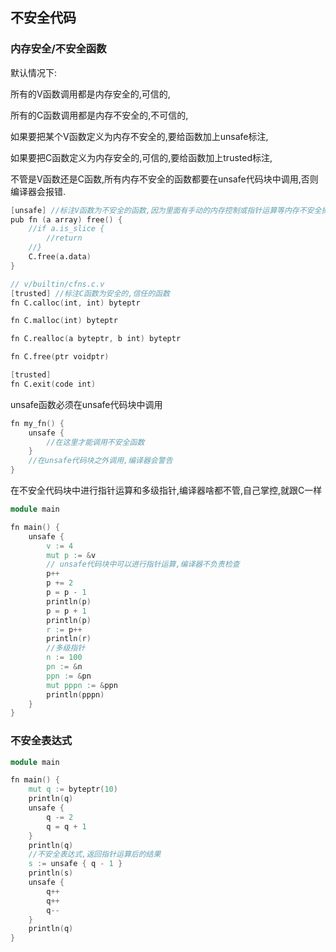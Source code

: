 ## 不安全代码

### 内存安全/不安全函数

默认情况下:

所有的V函数调用都是内存安全的,可信的,

所有的C函数调用都是内存不安全的,不可信的,

如果要把某个V函数定义为内存不安全的,要给函数加上unsafe标注,

如果要把C函数定义为内存安全的,可信的,要给函数加上trusted标注,

不管是V函数还是C函数,所有内存不安全的函数都要在unsafe代码块中调用,否则编译器会报错.

```v
[unsafe] //标注V函数为不安全的函数,因为里面有手动的内存控制或指针运算等内存不安全操作
pub fn (a array) free() {
	//if a.is_slice {
		//return
	//}
	C.free(a.data)
}
```

```v
// v/builtin/cfns.c.v
[trusted] //标注C函数为安全的,信任的函数
fn C.calloc(int, int) byteptr

fn C.malloc(int) byteptr

fn C.realloc(a byteptr, b int) byteptr

fn C.free(ptr voidptr)

[trusted]
fn C.exit(code int)
```

unsafe函数必须在unsafe代码块中调用

```v
fn my_fn() {
	unsafe {
		//在这里才能调用不安全函数
	}
	//在unsafe代码块之外调用,编译器会警告
}
```

在不安全代码块中进行指针运算和多级指针,编译器啥都不管,自己掌控,就跟C一样

```v
module main

fn main() {
	unsafe {
		v := 4
		mut p := &v
		// unsafe代码块中可以进行指针运算,编译器不负责检查
		p++
		p += 2
		p = p - 1
		println(p)
		p = p + 1
		println(p)
		r := p++
		println(r)
		//多级指针
		n := 100
		pn := &n
		ppn := &pn
		mut pppn := &ppn
		println(pppn)
	}
}

```

### 不安全表达式

```v
module main

fn main() {
	mut q := byteptr(10)
	println(q)
	unsafe {
		q -= 2
		q = q + 1
	}
	println(q)
	//不安全表达式,返回指针运算后的结果
	s := unsafe { q - 1 }
	println(s)
	unsafe {
		q++
		q++
		q--
	}
	println(q)
}

```
